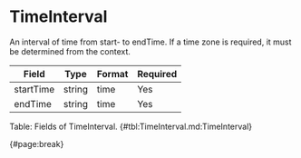 <!--
    ATTENTION: This file was generated via gradle!
               Do NOT manually edit this file! Any such changes will be overwritten!
-->

# TimeInterval

An interval of time from start- to endTime.
If a time zone is required, it must be determined from the context.

| Field | Type | Format | Required |
| ------- | ------- | ------- | --- |
| startTime | string | time | Yes |
| endTime | string | time | Yes |

Table: Fields of TimeInterval. {#tbl:TimeInterval.md:TimeInterval}

{#page:break}
